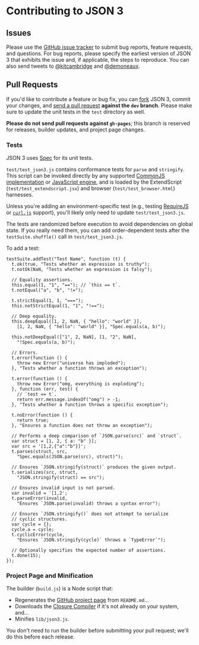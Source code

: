 # Contributing to JSON 3

## Issues ##

Please use the [GitHub issue tracker](https://github.com/bestiejs/json3/issues) to submit bug reports, feature requests, and questions. For bug reports, please specify the earliest version of JSON 3 that exhibits the issue and, if applicable, the steps to reproduce. You can also send tweets to [@kitcambridge](http://twitter.com/kitcambridge) and [@demoneaux](http://twitter.com/demoneaux).

## Pull Requests ##

If you'd like to contribute a feature or bug fix, you can [fork](http://help.github.com/fork-a-repo/) JSON 3, commit your changes, and [send a pull request](http://help.github.com/send-pull-requests/) **against the `dev` branch**. Please make sure to update the unit tests in the `test` directory as well.

**Please do not send pull requests against `gh-pages`**; this branch is reserved for releases, builder updates, and project page changes.

### Tests ###

JSON 3 uses [Spec](https://github.com/kitcambridge/spec) for its unit tests.

`test/test_json3.js` contains conformance tests for `parse` and `stringify`. This script can be invoked directly by any supported [CommonJS implementation](https://bestiejs.github.io/json3/#commonjs-environments) or [JavaScript engine](https://bestiejs.github.io/json3/#javascript-engines), and is loaded by the ExtendScript (`test/test_extendscript.jsx`) and browser (`test/test_browser.html`) harnesses.

Unless you're adding an environment-specific test (e.g., testing [RequireJS](http://requirejs.org/) or [`curl.js`](https://github.com/cujojs/curl) support), you'll likely only need to update `test/test_json3.js`.

The tests are randomized before execution to avoid dependencies on global state. If you really need them, you can add order-dependent tests after the `testSuite.shuffle()` call in `test/test_json3.js`.

To add a test:

    testSuite.addTest("Test Name", function (t) {
      t.ok(true, "Tests whether an expression is truthy");
      t.notOk(NaN, "Tests whether an expression is falsy");

      // Equality assertions.
      this.equal(1, "1", "=="); // `this == t`.
      t.notEqual("a", "b", "!=");

      t.strictEqual(1, 1, "===");
      this.notStrictEqual(1, "1", "!==");

      // Deep equality.
      this.deepEqual([1, 2, NaN, { "hello": "world" }],
        [1, 2, NaN, { "hello": "world" }], "Spec.equals(a, b)");

      this.notDeepEqual(["1", 2, NaN], [1, "2", NaN],
        "!Spec.equals(a, b)");

      // Errors.
      t.error(function () {
        throw new Error("universe has imploded");
      }, "Tests whether a function throws an exception");

      t.error(function () {
        throw new Error("omg, everything is exploding");
      }, function (err, test) {
        // `test == t`.
        return err.message.indexOf("omg") > -1;
      }, "Tests whether a function throws a specific exception");

      t.noError(function () {
        return true;
      }, "Ensures a function does not throw an exception");

      // Performs a deep comparison of `JSON.parse(src)` and `struct`.
      var struct = [1, 2, { a: "b" }];
      var src = '[1,2,{"a":"b"}]';
      t.parses(struct, src,
        "Spec.equals(JSON.parse(src), struct)");

      // Ensures `JSON.stringify(struct)` produces the given output.
      t.serializes(src, struct,
        "JSON.stringify(struct) == src");

      // Ensures invalid input is not parsed.
      var invalid = '[1,2';
      t.parseError(invalid,
        "Ensures `JSON.parse(invalid) throws a syntax error");

      // Ensures `JSON.stringify()` does not attempt to serialize
      // cyclic structures.
      var cycle = {};
      cycle.a = cycle;
      t.cyclicError(cycle,
        "Ensures `JSON.stringify(cycle)` throws a `TypeError`");

      // Optionally specifies the expected number of assertions.
      t.done(15);
    });

### Project Page and Minification ###

The builder (`build.js`) is a Node script that:

* Regenerates the [GitHub project page](https://bestiejs.github.io/json3/) from `README.md`...
* Downloads the [Closure Compiler](https://developers.google.com/closure/compiler/) if it's not already on your system, and...
* Minifies `lib/json3.js`.

You don't need to run the builder before submitting your pull request; we'll do this before each release.
